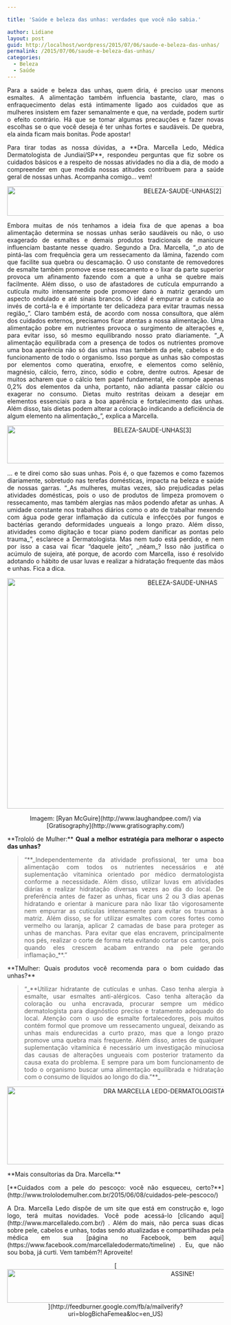 ```yaml
---

title: 'Saúde e beleza das unhas: verdades que você não sabia.'

author: Lidiane
layout: post
guid: http://localhost/wordpress/2015/07/06/saude-e-beleza-das-unhas/
permalink: /2015/07/06/saude-e-beleza-das-unhas/
categories:
  - Beleza
  - Saúde
---
```

<p align="justify">
  Para a saúde e beleza das unhas, quem diria, é preciso usar menons esmaltes. A alimentação também influencia bastante, claro, mas o enfraquecimento delas está intimamente ligado aos cuidados que as mulheres insistem em fazer semanalmente e que, na verdade, podem surtir o efeito contrário. Há que se tomar algumas precauções e fazer novas escolhas se o que você deseja é ter unhas fortes e saudáveis. De quebra, ela ainda ficam mais bonitas. Pode apostar!
</p>

<p align="justify">
  Para tirar todas as nossa dúvidas, a **Dra. Marcella Ledo, Médica Dermatologista de Jundiaí/SP**, respondeu perguntas que fiz sobre os cuidados básicos e a respeito de nossas atividades no dia a dia, de modo a compreender em que medida nossas atitudes contribuem para a saúde geral de nossas unhas. Acompanha comigo… vem!
</p>

<p align="center">
  <a href="http://www.trololodemulher.com.br/blog/wp-content/uploads/2015/07/BELEZA-SAUDE-UNHAS2.jpg"><img class="alignnone size-full wp-image-11086" src="http://www.trololodemulher.com.br/blog/wp-content/uploads/2015/07/BELEZA-SAUDE-UNHAS2.jpg" alt="BELEZA-SAUDE-UNHAS[2]" width="800" height="68" /></a>
</p>

<p align="justify">
  Embora muitas de nós tenhamos a ideia fixa de que apenas a boa alimentação determina se nossas unhas serão saudáveis ou não, o uso exagerado de esmaltes e demais produtos tradicionais de manicure influenciam bastante nesse quadro. Segundo a Dra. Marcella, “_o ato de pintá-las com frequência gera um ressecamento da lâmina, fazendo com que facilite sua quebra ou descamação. O uso constante de removedores de esmalte também promove esse ressecamento e o lixar da parte superior provoca um afinamento fazendo com a que a unha se quebre mais facilmente. Além disso, o uso de afastadores de cutícula empurrando a cutícula muito intensamente pode promover dano à matriz gerando um aspecto ondulado e até sinais brancos. O ideal é empurrar a cutícula ao invés de cortá-la e é importante ter delicadeza para evitar traumas nessa região_”. Claro também está, de acordo com nossa consultora, que além dos cuidados externos, precisamos ficar atentas a nossa alimentação. Uma alimentação pobre em nutrientes provoca o surgimento de alterações e, para evitar isso, só mesmo equilibrando nosso prato diariamente. “_A alimentação equilibrada com a presença de todos os nutrientes promove uma boa aparência não só das unhas mas também da pele, cabelos e do funcionamento de todo o organismo. Isso porque as unhas são compostas por elementos como queratina, enxofre, e elementos como selênio, magnésio, cálcio, ferro, zinco, sódio e cobre, dentre outros. Apesar de muitos acharem que o cálcio tem papel fundamental, ele compõe apenas 0,2% dos elementos da unha, portanto, não adianta passar cálcio ou exagerar no consumo. Dietas muito restritas deixam a desejar em elementos essenciais para a boa aparência e fortalecimento das unhas. Além disso, tais dietas podem alterar a coloração indicando a deficiência de algum elemento na alimentação_”, explica a Marcella.
</p>

<p align="center">
  <a href="http://www.trololodemulher.com.br/blog/wp-content/uploads/2015/07/BELEZA-SAUDE-UNHAS3.png"><img class="alignnone size-full wp-image-11087" src="http://www.trololodemulher.com.br/blog/wp-content/uploads/2015/07/BELEZA-SAUDE-UNHAS3.png" alt="BELEZA-SAUDE-UNHAS[3]" width="660" height="88" /></a>
</p>

<p align="justify">
  … e te direi como são suas unhas. Pois é, o que fazemos e como fazemos diariamente, sobretudo nas terefas domésticas, impacta na beleza e saúde de nossas garras. “_As mulheres, muitas vezes, são prejudicadas pelas atividades domésticas, pois o uso de produtos de limpeza promovem o ressecamento, mas também alergias nas mãos podendo afetar as unhas. A umidade constante nos trabalhos diários como o ato de trabalhar mexendo com água pode gerar inflamação da cutícula e infecções por fungos e bactérias gerando deformidades ungueais a longo prazo. Além disso, atividades como digitação e tocar piano podem danificar as pontas pelo trauma_”, esclarece a Dermatologista. Mas nem tudo está perdido, e nem por isso a casa vai ficar “daquele jeito”, _néam_? Isso não justifica o acúmulo de sujeira, até porque, de acordo com Marcella, isso é resolvido adotando o hábito de usar luvas e realizar a hidratação frequente das mãos e unhas. Fica a dica.
</p>

<p align="center">
  <a href="http://www.trololodemulher.com.br/blog/wp-content/uploads/2015/07/BELEZA-SAUDE-UNHAS.jpg"><img class="alignnone size-full wp-image-11082" src="http://www.trololodemulher.com.br/blog/wp-content/uploads/2015/07/BELEZA-SAUDE-UNHAS.jpg" alt="BELEZA-SAUDE-UNHAS" width="800" height="535" /></a>
</p>

<p align="center">
  Imagem: [Ryan McGuire](http://www.laughandpee.com/)  via [Gratisography](http://www.gratisography.com/) 
</p>

<p align="justify">
  **Trololó de Mulher:** <b>Qual a melhor estratégia para melhorar o aspecto das unhas?</b>
</p>

> <p align="justify">
>   “**_Independentemente da atividade profissional, ter uma boa alimentação com todos os nutrientes necessários e até suplementação vitamínica orientado por médico dermatologista conforme a necessidade. Além disso, utilizar luvas em atividades diárias e realizar hidratação diversas vezes ao dia do local. De preferência antes de fazer as unhas, ficar uns 2 ou 3 dias apenas hidratando e orientar à manicure para não lixar tão vigorosamente nem empurrar as cutículas intensamente para evitar os traumas à matriz. Além disso, se for utilizar esmaltes com cores fortes como vermelho ou laranja, aplicar 2 camadas de base para proteger as unhas de manchas. Para evitar que elas encravem, principalmente nos pés, realizar o corte de forma reta evitando cortar os cantos, pois quando eles crescem acabam entrando na pele gerando inflamação_**.”
> </p>

<p align="justify">
  **TMulher: Quais produtos você recomenda para o bom cuidado das unhas?**
</p>

> <p align="justify">
>   “_**Utilizar hidratante de cutículas e unhas. Caso tenha alergia à esmalte, usar esmaltes anti-alérgicos. Caso tenha alteração da coloração ou unha encravada, procurar sempre um médico dermatologista para diagnóstico preciso e tratamento adequado do local. Atenção com o uso de esmalte fortalecedores, pois muitos contém formol que promove um ressecamento ungueal, deixando as unhas mais endurecidas a curto prazo, mas que a longo prazo promove uma quebra mais frequente. Além disso, antes de qualquer suplementação vitamínica é necessário um investigação minuciosa das causas de alterações ungueais com posterior tratamento da causa exata do problema. E sempre para um bom funcionamento de todo o organismo buscar uma alimentação equilibrada e hidratação com o consumo de líquidos ao longo do dia.”**_
> </p>

<p align="center">
  <a href="http://www.trololodemulher.com.br/blog/wp-content/uploads/2015/06/DRA-MARCELLA-LEDO-DERMATOLOGISTA-JUNDIAI-SP.png"><img class="alignnone size-full wp-image-11010" src="http://www.trololodemulher.com.br/blog/wp-content/uploads/2015/06/DRA-MARCELLA-LEDO-DERMATOLOGISTA-JUNDIAI-SP.png" alt="DRA MARCELLA LEDO-DERMATOLOGISTA-JUNDIAI-SP" width="800" height="181" /></a>
</p>

<p align="justify">
  **Mais consultorias da Dra. Marcella:**
</p>

<p align="justify">
  [**Cuidados com a pele do pescoço: você não esqueceu, certo?**](http://www.trololodemulher.com.br/2015/06/08/cuidados-pele-pescoco/) 
</p>

<p align="justify">
  A Dra. Marcella Ledo dispõe de um site que está em construção e, logo logo, terá muitas novidades. Você pode acessá-lo [clicando aqui](http://www.marcellaledo.com.br/) . Além do mais, não perca suas dicas sobre pele, cabelos e unhas, todas sendo atualizadas e compartilhadas pela médica em sua [página no Facebook, bem aqui](https://www.facebook.com/marcellaledodermato/timeline) . Eu, que não sou boba, já curti. Vem também?! Aproveite!
</p>

<p align="center">
  [<img class="alignnone size-full wp-image-10439" src="http://www.trololodemulher.com.br/blog/wp-content/uploads/2014/09/ASSINE.png" alt="ASSINE!" width="800" height="78" />](http://feedburner.google.com/fb/a/mailverify?uri=blogBichaFemea&loc=en_US) 
</p>

<p align="justify">